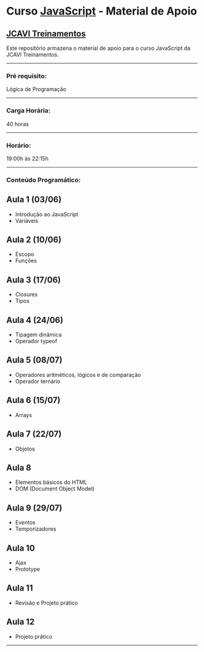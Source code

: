 # Curso [JavaScript](https://www.jcavitreinamentos.com.br/javascript) - Material de Apoio
## [JCAVI Treinamentos](https://www.jcavitreinamentos.com.br)
Este repositório armazena o material de apoio para o curso JavaScript da JCAVI Treinamentos.

---

### Pré requisito:
Lógica de Programação

---

### Carga Horária:
40 horas

---

### Horário:
19:00h às 22:15h

---

### Conteúdo Programático:

## Aula 1 (03/06)

* Introdução ao JavaScript
* Variáveis

## Aula 2 (10/06)

* Escopo
* Funções

## Aula 3 (17/06)

* Closures
* Tipos

## Aula 4 (24/06)

* Tipagem dinâmica
* Operador typeof

## Aula 5 (08/07)

* Operadores aritméticos, lógicos e de comparação
* Operador ternário

## Aula 6 (15/07)

* Arrays

## Aula 7 (22/07)

* Objetos

## Aula 8

* Elementos básicos do HTML
* DOM (Document Object Model)

## Aula 9 (29/07)

* Eventos
* Temporizadores

## Aula 10

* Ajax
* Prototype

## Aula 11

* Revisão e Projeto prático

## Aula 12

* Projeto prático

---
